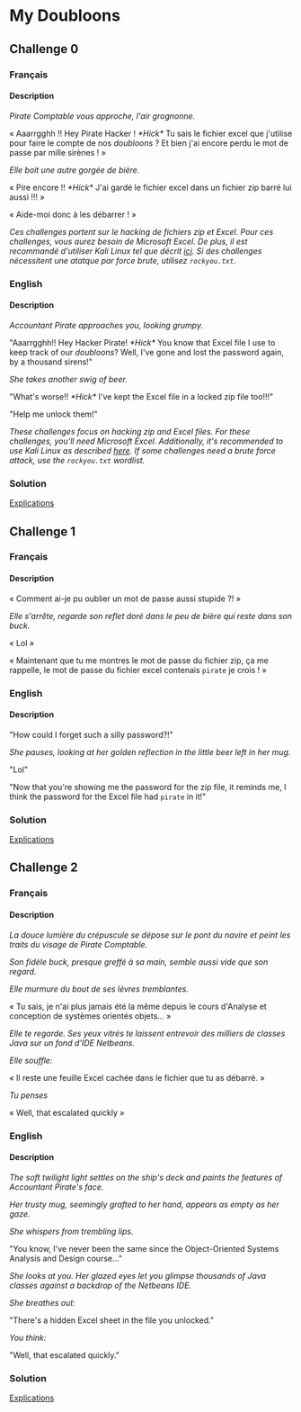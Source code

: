 # My Doubloons

## Challenge 0

### Français

#### Description

*Pirate Comptable vous approche, l'air grognonne.*

« Aaarrgghh !! Hey Pirate Hacker ! *\*Hick\** Tu sais le fichier excel que j'utilise pour faire le compte de nos *doubloons* ?  Et bien j'ai encore perdu le mot de passe par mille sirènes ! »

*Elle boit une autre gorgée de bière.*

« Pire encore !! *\*Hick\** J'ai gardé le fichier excel dans un fichier zip barré lui aussi !!! »

« Aide-moi donc à les débarrer ! »

*Ces challenges portent sur le hacking de fichiers zip et Excel. Pour ces challenges, vous aurez besoin de Microsoft Excel. De plus, il est recommandé d'utiliser Kali Linux tel que décrit [ici](https://www.kali.org/docs/virtualization/install-virtualbox-guest-vm/). Si des challenges nécessitent une atatque par force brute, utilisez `rockyou.txt`.*

### English 

#### Description

*Accountant Pirate approaches you, looking grumpy.*

"Aaarrgghh!! Hey Hacker Pirate! *\*Hick\** You know that Excel file I use to keep track of our *doubloons*? Well, I've gone and lost the password again, by a thousand sirens!"

*She takes another swig of beer.*

"What's worse!! *\*Hick\** I've kept the Excel file in a locked zip file too!!!"

"Help me unlock them!"

*These challenges focus on hacking zip and Excel files. For these challenges, you'll need Microsoft Excel. Additionally, it's recommended to use Kali Linux as described [here](https://www.kali.org/docs/virtualization/install-virtualbox-guest-vm/). If some challenges need a brute force attack, use the `rockyou.txt` wordlist.*

### Solution

[Explications](./solution/README.md#challenge-0)

## Challenge 1

### Français

#### Description

« Comment ai-je pu oublier un mot de passe aussi stupide ?! »

*Elle s'arrête, regarde son reflet doré dans le peu de bière qui reste dans son buck.*

« Lol »

« Maintenant que tu me montres le mot de passe du fichier zip, ça me rappelle, le mot de passe du fichier excel contenais `pirate` je crois ! »

### English 

#### Description

"How could I forget such a silly password?!"

*She pauses, looking at her golden reflection in the little beer left in her mug.*

"Lol"

"Now that you're showing me the password for the zip file, it reminds me, I think the password for the Excel file had `pirate` in it!"

### Solution

[Explications](./solution/README.md#challenge-1)

## Challenge 2

### Français

#### Description

*La douce lumière du crépuscule se dépose sur le pont du navire et peint les traits du visage de Pirate Comptable.*

*Son fidèle buck, presque greffé à sa main, semble aussi vide que son regard.*

*Elle murmure du bout de ses lèvres tremblantes.*

« Tu sais, je n'ai plus jamais été la même depuis le cours d'Analyse et conception de systèmes orientés objets... »

*Elle te regarde. Ses yeux vitrés te laissent entrevoir des milliers de classes Java sur un fond d'IDE Netbeans.*

*Elle souffle:*

« Il reste une feuille Excel cachée dans le fichier que tu as débarré. »

*Tu penses*

« Well, that escalated quickly »

### English 

#### Description

*The soft twilight light settles on the ship's deck and paints the features of Accountant Pirate's face.*

*Her trusty mug, seemingly grafted to her hand, appears as empty as her gaze.*

*She whispers from trembling lips.*

"You know, I've never been the same since the Object-Oriented Systems Analysis and Design course..."

*She looks at you. Her glazed eyes let you glimpse thousands of Java classes against a backdrop of the Netbeans IDE.*

*She breathes out:*

"There's a hidden Excel sheet in the file you unlocked."

*You think:*

"Well, that escalated quickly."

### Solution

[Explications](./solution/README.md#challenge-3)